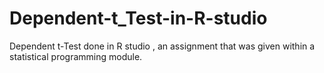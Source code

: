 # Dependent-t_Test-in-R-studio
Dependent t-Test done in R studio , an assignment that was given within a statistical programming module.
